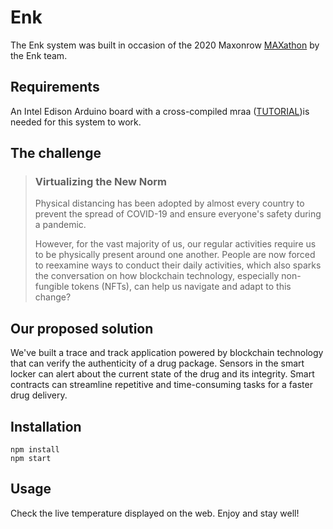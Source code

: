 # Enk
The Enk system was built in occasion of the 2020 Maxonrow [MAXathon](https://hackathon.maxonrow.com/) by the Enk team.

## Requirements
An Intel Edison Arduino board with a cross-compiled mraa ([TUTORIAL](https://github.com/eclipse/mraa/issues/303#issuecomment-145231175))is needed for this system to work.
## The challenge

> ### **Virtualizing the New Norm**
> Physical distancing has been adopted by almost every country to prevent the spread of COVID-19 and ensure everyone's safety during a pandemic.
> 
> However, for the vast majority of us, our regular activities require
> us to be physically present around one another. People are now forced
> to reexamine ways to conduct their daily activities, which also sparks
> the conversation on how blockchain technology, especially non-fungible
> tokens (NFTs), can help us navigate and adapt to this change?

## Our proposed solution
We've built a trace and track application powered by blockchain technology that can verify the authenticity of a drug package. Sensors in the smart locker can alert about the current state of the drug and its integrity. Smart contracts can streamline repetitive and time-consuming tasks for a faster drug delivery.

## Installation

    npm install
    npm start

## Usage
Check the live temperature displayed on the web.
Enjoy and stay well!